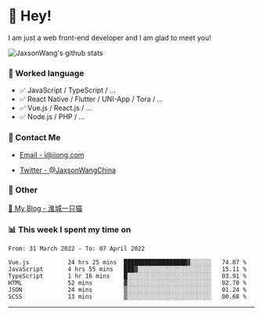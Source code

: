 # 👋 Hey!

I am just a web front-end developer and I am glad to meet you!

![JaxsonWang's github stats](https://github-readme-stats.vercel.app/api?username=JaxsonWang&&show_icons=true&&title_color=1abc9c&&icon_color=1abc9c)


### 📝 Worked language

- ✅ JavaScript / TypeScript / ...
- ✅ React Native / Flutter / UNI-App / Tora / ...
- ✅ Vue.js / React.js / ...
- ✅ Node.js / PHP / ...

### 📮 Contact Me

- [Email - i@iiong.com](mailto:i@iiong.com)

- [Twitter - @JaxsonWangChina](https://twitter.com/JaxsonWangChina)

### 🤪 Other

[📌 My Blog - 淮城一只猫](https://iiong.com)

### 📊 This week I spent my time on

<!--START_SECTION:waka-->

```text
From: 31 March 2022 - To: 07 April 2022

Vue.js           24 hrs 25 mins  ██████████████████▓░░░░░░   74.87 %
JavaScript       4 hrs 55 mins   ███▓░░░░░░░░░░░░░░░░░░░░░   15.11 %
TypeScript       1 hr 16 mins    █░░░░░░░░░░░░░░░░░░░░░░░░   03.91 %
HTML             52 mins         ▓░░░░░░░░░░░░░░░░░░░░░░░░   02.70 %
JSON             24 mins         ▒░░░░░░░░░░░░░░░░░░░░░░░░   01.24 %
SCSS             13 mins         ▒░░░░░░░░░░░░░░░░░░░░░░░░   00.68 %
```

<!--END_SECTION:waka-->

---
